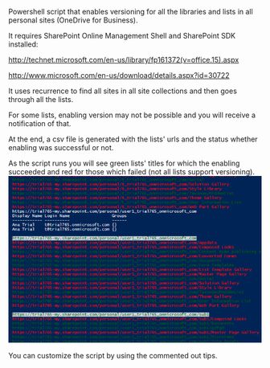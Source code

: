 Powershell script that enables versioning for all the libraries and lists in all personal sites (OneDrive for Business). 

It requires SharePoint Online Management Shell and SharePoint SDK installed:

http://technet.microsoft.com/en-us/library/fp161372(v=office.15).aspx

http://www.microsoft.com/en-us/download/details.aspx?id=30722

 

It uses recurrence to find all sites in all site collections and then goes through all the lists.

For some lists, enabling version may not be possible and you will receive a notification of that.

At the end, a csv file is generated with the lists' urls and the status whether enabling was successful or not.

 

As the script runs you will see green lists' titles for which the enabling succeeded and red for those which failed (not all lists support versioning).
 <img src="../Enable versioning for all lists in OneDrive sites/Capture204.PNG" width="850">



You can customize the script by using the commented out tips.

 
